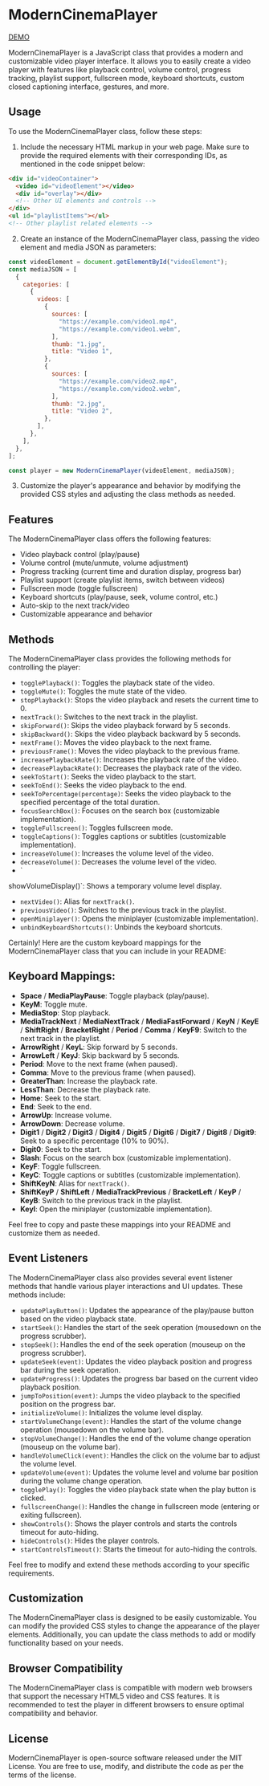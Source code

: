 # ModernCinemaPlayer


[DEMO]([https://duckduckgo.com](https://moderncinemaplayer.pages.dev/example))

ModernCinemaPlayer is a JavaScript class that provides a modern and customizable video player interface. It allows you to easily create a video player with features like playback control, volume control, progress tracking, playlist support, fullscreen mode, keyboard shortcuts, custom closed captioning interface, gestures, and more.

## Usage

To use the ModernCinemaPlayer class, follow these steps:

1. Include the necessary HTML markup in your web page. Make sure to provide the required elements with their corresponding IDs, as mentioned in the code snippet below:

```html
<div id="videoContainer">
  <video id="videoElement"></video>
  <div id="overlay"></div>
  <!-- Other UI elements and controls -->
</div>
<ul id="playlistItems"></ul>
<!-- Other playlist related elements -->
```

2. Create an instance of the ModernCinemaPlayer class, passing the video element and media JSON as parameters:

```javascript
const videoElement = document.getElementById("videoElement");
const mediaJSON = [
  {
    categories: [
      {
        videos: [
          {
            sources: [
              "https://example.com/video1.mp4",
              "https://example.com/video1.webm",
            ],
            thumb: "1.jpg",
            title: "Video 1",
          },
          {
            sources: [
              "https://example.com/video2.mp4",
              "https://example.com/video2.webm",
            ],
            thumb: "2.jpg",
            title: "Video 2",
          },
        ],
      },
    ],
  },
];

const player = new ModernCinemaPlayer(videoElement, mediaJSON);
```

3. Customize the player's appearance and behavior by modifying the provided CSS styles and adjusting the class methods as needed.

## Features

The ModernCinemaPlayer class offers the following features:

- Video playback control (play/pause)
- Volume control (mute/unmute, volume adjustment)
- Progress tracking (current time and duration display, progress bar)
- Playlist support (create playlist items, switch between videos)
- Fullscreen mode (toggle fullscreen)
- Keyboard shortcuts (play/pause, seek, volume control, etc.)
- Auto-skip to the next track/video
- Customizable appearance and behavior

## Methods

The ModernCinemaPlayer class provides the following methods for controlling the player:

- `togglePlayback()`: Toggles the playback state of the video.
- `toggleMute()`: Toggles the mute state of the video.
- `stopPlayback()`: Stops the video playback and resets the current time to 0.
- `nextTrack()`: Switches to the next track in the playlist.
- `skipForward()`: Skips the video playback forward by 5 seconds.
- `skipBackward()`: Skips the video playback backward by 5 seconds.
- `nextFrame()`: Moves the video playback to the next frame.
- `previousFrame()`: Moves the video playback to the previous frame.
- `increasePlaybackRate()`: Increases the playback rate of the video.
- `decreasePlaybackRate()`: Decreases the playback rate of the video.
- `seekToStart()`: Seeks the video playback to the start.
- `seekToEnd()`: Seeks the video playback to the end.
- `seekToPercentage(percentage)`: Seeks the video playback to the specified percentage of the total duration.
- `focusSearchBox()`: Focuses on the search box (customizable implementation).
- `toggleFullscreen()`: Toggles fullscreen mode.
- `toggleCaptions()`: Toggles captions or subtitles (customizable implementation).
- `increaseVolume()`: Increases the volume level of the video.
- `decreaseVolume()`: Decreases the volume level of the video.
- `

showVolumeDisplay()`: Shows a temporary volume level display.

- `nextVideo()`: Alias for `nextTrack()`.
- `previousVideo()`: Switches to the previous track in the playlist.
- `openMiniplayer()`: Opens the miniplayer (customizable implementation).
- `unbindKeyboardShortcuts()`: Unbinds the keyboard shortcuts.

Certainly! Here are the custom keyboard mappings for the ModernCinemaPlayer class that you can include in your README:

## Keyboard Mappings:

- **Space** / **MediaPlayPause**: Toggle playback (play/pause).
- **KeyM**: Toggle mute.
- **MediaStop**: Stop playback.
- **MediaTrackNext** / **MediaNextTrack** / **MediaFastForward** / **KeyN** / **KeyE** / **ShiftRight** / **BracketRight** / **Period** / **Comma** / **KeyF9**: Switch to the next track in the playlist.
- **ArrowRight** / **KeyL**: Skip forward by 5 seconds.
- **ArrowLeft** / **KeyJ**: Skip backward by 5 seconds.
- **Period**: Move to the next frame (when paused).
- **Comma**: Move to the previous frame (when paused).
- **GreaterThan**: Increase the playback rate.
- **LessThan**: Decrease the playback rate.
- **Home**: Seek to the start.
- **End**: Seek to the end.
- **ArrowUp**: Increase volume.
- **ArrowDown**: Decrease volume.
- **Digit1** / **Digit2** / **Digit3** / **Digit4** / **Digit5** / **Digit6** / **Digit7** / **Digit8** / **Digit9**: Seek to a specific percentage (10% to 90%).
- **Digit0**: Seek to the start.
- **Slash**: Focus on the search box (customizable implementation).
- **KeyF**: Toggle fullscreen.
- **KeyC**: Toggle captions or subtitles (customizable implementation).
- **ShiftKeyN**: Alias for `nextTrack()`.
- **ShiftKeyP** / **ShiftLeft** / **MediaTrackPrevious** / **BracketLeft** / **KeyP** / **KeyB**: Switch to the previous track in the playlist.
- **KeyI**: Open the miniplayer (customizable implementation).

Feel free to copy and paste these mappings into your README and customize them as needed.

## Event Listeners

The ModernCinemaPlayer class also provides several event listener methods that handle various player interactions and UI updates. These methods include:

- `updatePlayButton()`: Updates the appearance of the play/pause button based on the video playback state.
- `startSeek()`: Handles the start of the seek operation (mousedown on the progress scrubber).
- `stopSeek()`: Handles the end of the seek operation (mouseup on the progress scrubber).
- `updateSeek(event)`: Updates the video playback position and progress bar during the seek operation.
- `updateProgress()`: Updates the progress bar based on the current video playback position.
- `jumpToPosition(event)`: Jumps the video playback to the specified position on the progress bar.
- `initializeVolume()`: Initializes the volume level display.
- `startVolumeChange(event)`: Handles the start of the volume change operation (mousedown on the volume bar).
- `stopVolumeChange()`: Handles the end of the volume change operation (mouseup on the volume bar).
- `handleVolumeClick(event)`: Handles the click on the volume bar to adjust the volume level.
- `updateVolume(event)`: Updates the volume level and volume bar position during the volume change operation.
- `togglePlay()`: Toggles the video playback state when the play button is clicked.
- `fullscreenChange()`: Handles the change in fullscreen mode (entering or exiting fullscreen).
- `showControls()`: Shows the player controls and starts the controls timeout for auto-hiding.
- `hideControls()`: Hides the player controls.
- `startControlsTimeout()`: Starts the timeout for auto-hiding the controls.

Feel free to modify and extend these methods according to your specific requirements.

## Customization

The ModernCinemaPlayer class is designed to be easily customizable. You can modify the provided CSS styles to change the appearance of the player elements. Additionally, you can update the class methods to add or modify functionality based on your needs.

## Browser Compatibility

The ModernCinemaPlayer class is compatible with modern web browsers that support the necessary HTML5 video and CSS features. It is recommended to test the player in different browsers to ensure optimal compatibility and behavior.

## License

ModernCinemaPlayer is open-source software released under the MIT License. You are free to use, modify, and distribute the code as per the terms of the license.
